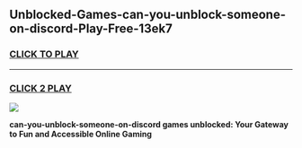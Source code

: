 
## Unblocked-Games-can-you-unblock-someone-on-discord-Play-Free-13ek7
<h3>
<a href="https://premium76.site?title=can-you-unblock-someone-on-discord&ref=10A">CLICK TO PLAY</a></h3>
<hr>

<h3>
<a href="https://premium76.site?title=can-you-unblock-someone-on-discord&ref=10A">CLICK 2 PLAY</a>
  
</h3>

<a href="https://premium76.site?title=can-you-unblock-someone-on-discord&ref=10A"><img src="https://clearcache.store/games.png"></a>


**can-you-unblock-someone-on-discord games unblocked: Your Gateway to Fun and Accessible Online Gaming**
